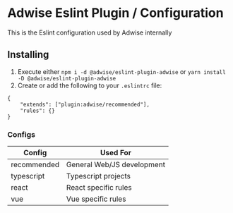 # Adwise Eslint Plugin / Configuration
This is the Eslint configuration used by Adwise internally

## Installing
1. Execute either ```npm i -d @adwise/eslint-plugin-adwise``` or ```yarn install -D @adwise/eslint-plugin-adwise```
2. Create or add the following to your ```.eslintrc``` file:
```
{
    "extends": ["plugin:adwise/recommended"],
    "rules": {}
}    
```


### Configs
| Config      | Used For                   |
|-------------|----------------------------|
| recommended | General Web/JS development |
| typescript  | Typescript projects        |
| react       | React specific rules       |
| vue         | Vue specific rules         |

